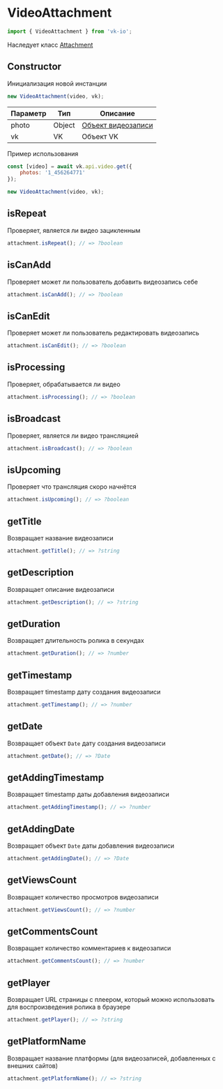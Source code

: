 # VideoAttachment

```js
import { VideoAttachment } from 'vk-io';
```

Наследует класс [Attachment](attachment.md)

## Constructor
Инициализация новой инстанции

```js
new VideoAttachment(video, vk);
```

| Параметр | Тип    | Описание                                               |
|----------|--------|--------------------------------------------------------|
| photo    | Object | [Объект видеозаписи](https://vk.com/dev/objects/video) |
| vk       | VK     | Объект VK                                              |

Пример использования

```js
const [video] = await vk.api.video.get({
	photos: '1_456264771'
});

new VideoAttachment(video, vk);
```

## isRepeat
Проверяет, является ли видео зацикленным

```js
attachment.isRepeat(); // => ?boolean
```

## isCanAdd
Проверяет может ли пользователь добавить видеозапись себе

```js
attachment.isCanAdd(); // => ?boolean
```

## isCanEdit
Проверяет может ли пользователь редактировать видеозапись

```js
attachment.isCanEdit(); // => ?boolean
```

## isProcessing
Проверяет, обрабатывается ли видео

```js
attachment.isProcessing(); // => ?boolean
```

## isBroadcast
Проверяет, является ли видео трансляцией

```js
attachment.isBroadcast(); // => ?boolean
```

## isUpcoming
Проверяет что трансляция скоро начнётся

```js
attachment.isUpcoming(); // => ?boolean
```

## getTitle
Возвращает название видеозаписи

```js
attachment.getTitle(); // => ?string
```

## getDescription
Возвращает описание видеозаписи

```js
attachment.getDescription(); // => ?string
```

## getDuration
Возвращает длительность ролика в секундах

```js
attachment.getDuration(); // => ?number
```

## getTimestamp
Возвращает timestamp дату создания видеозаписи

```js
attachment.getTimestamp(); // => ?number
```

## getDate
Возвращает объект `Date` дату создания видеозаписи

```js
attachment.getDate(); // => ?Date
```

## getAddingTimestamp
Возвращает timestamp даты добавления видеозаписи

```js
attachment.getAddingTimestamp(); // => ?number
```

## getAddingDate
Возвращает объект `Date` даты добавления видеозаписи

```js
attachment.getAddingDate(); // => ?Date
```

## getViewsCount
Возвращает количество просмотров видеозаписи

```js
attachment.getViewsCount(); // => ?number
```

## getCommentsCount
Возвращает количество комментариев к видеозаписи

```js
attachment.getCommentsCount(); // => ?number
```

## getPlayer
Возвращает URL страницы с плеером, который можно использовать для воспроизведения ролика в браузере

```js
attachment.getPlayer(); // => ?string
```

## getPlatformName
Возвращает название платформы (для видеозаписей, добавленных с внешних сайтов)

```js
attachment.getPlatformName(); // => ?string
```
